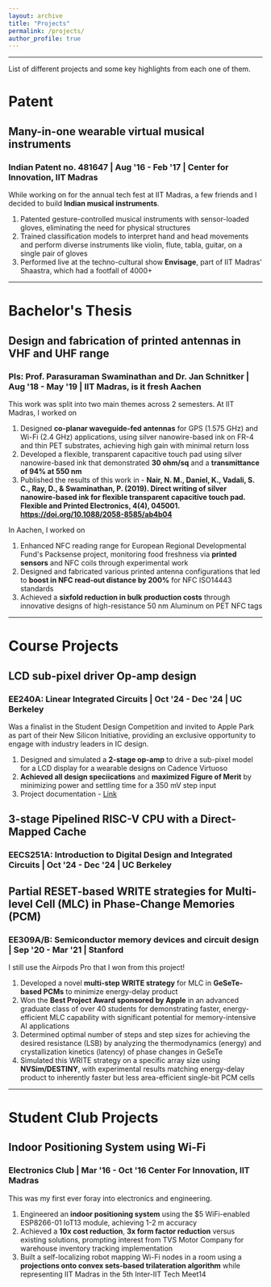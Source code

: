 ```yaml
---
layout: archive
title: "Projects"
permalink: /projects/
author_profile: true
---
```


----
List of different projects and some key highlights from each one of them.

<!--
For projects in my current role and at previous internships, please check out the [Career](https://scvadali.github.io/career/) page.

# Course Projects

During my Bachelor's and Master's programs, I worked on short and focussed projects that helped me consolidate the concepts learned in coursework and gave me a broad idea about how research is conducted in that field.

### Optimal READ/WRITE schemes for Phase Change Memories - EE305A/B

### Fabrication of NMOS devices - EE291


# Club Projects

Working in student clubs at Center For Innovation was perhaps the most productive and beneficial part of an undergraduate program at IIT Madras. 


# Master's Thesis

## Semi-empirical modeling of impact ionization in wide bandgap systems 
### PI: Prof. Srabanti Chowdhury | Sep '20 - May '21 | Stanford, CA

The scope of this project was limited to a theoretical study and model building due to the pandemic.

1. Identified discrepancies in voltage-dependent extraction of impact ionization coefficient a in synthetic diamond diodes in
experimental literature employing photomultiplication techniques on various device architectures
2. Proposed a **semi-empirical model** for a by fitting experimental data to a harmonic sum incorporating applied electric field,
electron momentum changes from E-k diagram during collisions, and electron-phonon interactions

----
-->

# Patent

## Many-in-one wearable virtual musical instruments
### Indian Patent no. 481647 | Aug '16 - Feb '17 | Center for Innovation, IIT Madras

While working on for the annual tech fest at IIT Madras, a few friends and I decided to build **Indian musical instruments**. 

1. Patented gesture-controlled musical instruments with sensor-loaded gloves, eliminating the need for physical structures
2. Trained classification models to interpret hand and head movements and perform diverse instruments like violin, flute,
tabla, guitar, on a single pair of gloves
3. Performed live at the techno-cultural show **Envisage**, part of IIT Madras' Shaastra, which had a footfall of 4000+

---
# Bachelor's Thesis

## Design and fabrication of printed antennas in VHF and UHF range
### PIs: Prof. Parasuraman Swaminathan and Dr. Jan Schnitker | Aug '18 - May '19 | IIT Madras, is it fresh Aachen

This work was split into two main themes across 2 semesters. At IIT Madras, I worked on

1. Designed **co-planar waveguide-fed antennas** for GPS (1.575 GHz) and Wi-Fi (2.4 GHz) applications, using silver nanowire-based ink on FR-4 and thin PET substrates, achieving high gain with minimal return loss
2. Developed a flexible, transparent capacitive touch pad using silver nanowire-based ink that demonstrated **30 ohm/sq** and a **transmittance of 94% at 550 nm**
3. Published the results of this work in - **Nair, N. M., Daniel, K., Vadali, S. C., Ray, D., & Swaminathan, P. (2019). Direct writing of silver nanowire-based ink for flexible transparent capacitive touch pad. Flexible and Printed Electronics, 4(4), 045001. https://doi.org/10.1088/2058-8585/ab4b04**

In Aachen, I worked on

1. Enhanced NFC reading range for European Regional Developmental Fund's Packsense project, monitoring food freshness via **printed sensors** and NFC
coils through experimental work
2. Designed and fabricated various printed antenna configurations that led to **boost in NFC read-out distance by 200%** for NFC ISO14443 standards
3. Achieved a **sixfold reduction in bulk production costs** through innovative designs of high-resistance 50 nm Aluminum on PET NFC tags

---



# Course Projects

## LCD sub-pixel driver Op-amp design
### EE240A: Linear Integrated Circuits | Oct '24 - Dec '24 | UC Berkeley

Was a finalist in the Student Design Competition and invited to Apple Park as part of their New Silicon Initiative, providing an exclusive opportunity to engage with industry leaders in IC design.

1. Designed and simulated a **2-stage op-amp** to drive a sub-pixel model for a LCD display for a wearable designs on Cadence Virtuoso
2. **Achieved all design speciications** and **maximized Figure of Merit** by minimizing power and settling time for a 350 mV step input
3. Project documentation - [Link](https://scvadali.github.io/ee240a_project/)

## 3-stage Pipelined RISC-V CPU with a Direct-Mapped Cache
### EECS251A: Introduction to Digital Design and Integrated Circuits | Oct '24 - Dec '24 | UC Berkeley



## Partial RESET-based WRITE strategies for Multi-level Cell (MLC) in Phase-Change Memories (PCM)
### EE309A/B: Semiconductor memory devices and circuit design | Sep '20 - Mar '21 | Stanford

I still use the Airpods Pro that I won from this project!

1. Developed a novel **multi-step WRITE strategy** for MLC in **GeSeTe-based PCMs** to minimize energy-delay product
2. Won the **Best Project Award sponsored by Apple** in an advanced graduate class of over 40 students for demonstrating
faster, energy-efficient MLC capability with significant potential for memory-intensive AI applications
3. Determined optimal number of steps and step sizes for achieving the desired resistance (LSB) by analyzing the
thermodynamics (energy) and crystallization kinetics (latency) of phase changes in GeSeTe
4. Simulated this WRITE strategy on a specific array size using **NVSim/DESTINY**, with experimental results matching
energy-delay product to inherently faster but less area-efficient single-bit PCM cells


---

# Student Club Projects

## Indoor Positioning System using Wi-Fi
### Electronics Club | Mar '16 - Oct '16 Center For Innovation, IIT Madras 

This was my first ever foray into electronics and engineering. 

1. Engineered an **indoor positioning system** using the $5 WiFi-enabled ESP8266-01 IoT13 module, achieving 1-2 m accuracy
2. Achieved a **10x cost reduction**, **3x form factor reduction** versus existing solutions, prompting interest from TVS Motor Company for warehouse inventory tracking implementation
3. Built a self-localizing robot mapping Wi-Fi nodes in a room using a **projections onto convex sets-based trilateration
algorithm** while representing IIT Madras in the 5th Inter-IIT Tech Meet14


<!---
![Intel logo](/images/intel.png)
# Intel
### Device Engineer | May 2021 - Present 

As a part of the Test Chip Integration team, I examine transistor performance and isolation structures in _RibbonFETs_ as a key contributor towards R&D efforts into Intel's future technology nodes. 

On a daily basis, I work on building and optimizing test structures that probe into process margins and performance gains for a given node/product. Being a device engineer, I enjoy analyzing I-V characteristics, developing leakage models, and understanding inherent process in novel transistor architectures.

**Projects**:
1. **Intel 18A** - Currently working on a **Pathfinding Test Vehicle** for Intel's 18A node which is due beyond 2025.
2. **Intel 3** - In my first test chip project, I was involved in an **Enchancement Test Vehicle** for the Alder Lake processors. My task was to develop experiments through Physical Design to study crucial device physics - strained channel, DIBL, off-state leakage - affecting drive current and gain of FinFETs in that node. Being at a relatively matured stage, this technology node was a good lauchpad for making the transition from academia to industry.
--->
